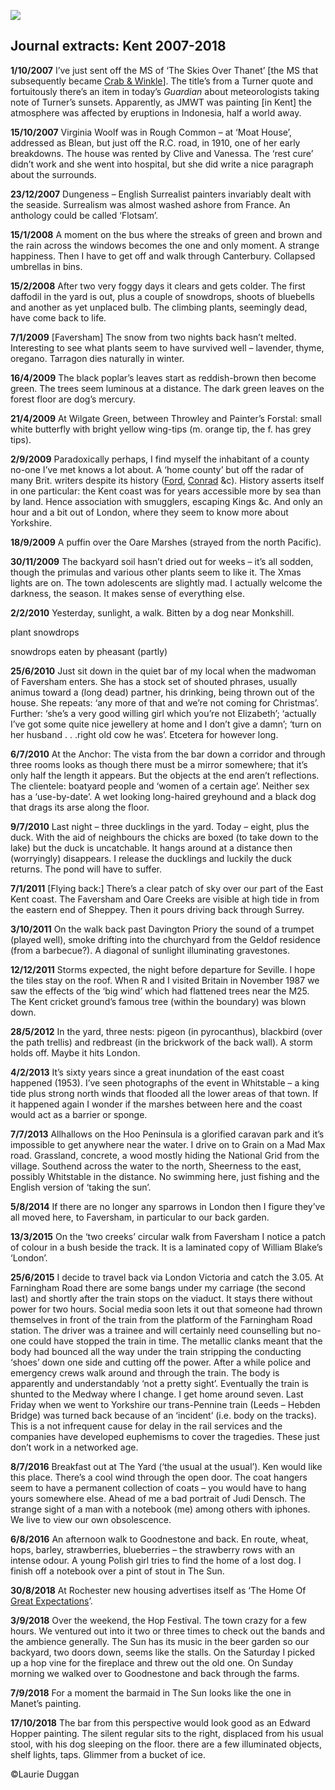 <a href="https://dev.visual-essays.app"><img src="https://dev-visual-essays.netlify.app/images/ve-button.png"></a>
<param ve-config title="Journal Extracts 2007-2018" author="Laurie Duggan" layout="vtl" banner="https://upload.wikimedia.org/wikipedia/commons/d/db/Sissinghurst_Castle%2C_Biddenden_Road%2C_Sissinghurst%2C_Kent_-_geograph.org.uk_-_1387067.jpg" attribution="Oast House Archive / Sissinghurst Castle, Biddenden Road, Sissinghurst, Kent">

<param ve-entity eid="Q1752642" aliases="Thanet">
<param ve-entity eid="Q1971996" aliases="Sissinghurst">
<param ve-entity eid="Q1971996" aliases="Sissinghurst">
<param ve-entity eid="Q1971996" aliases="Sissinghurst">
<param ve-entity eid="Q1971996" aliases="Sissinghurst">
<param ve-entity eid="Q1971996" aliases="Sissinghurst">
<param ve-entity eid="Q1971996" aliases="Sissinghurst">
<param ve-entity eid="Q1971996" aliases="Sissinghurst">
<param ve-entity eid="Q1971996" aliases="Sissinghurst">
<param ve-entity eid="Q1971996" aliases="Sissinghurst">
<param ve-entity eid="Q1971996" aliases="Sissinghurst">
<param ve-entity eid="Q1971996" aliases="Sissinghurst">
<param ve-entity eid="Q1971996" aliases="Sissinghurst">
<param ve-entity eid="Q1971996" aliases="Sissinghurst">
<param ve-entity eid="Q1971996" aliases="Sissinghurst">
<param ve-entity eid="Q1971996" aliases="Sissinghurst">
<param ve-entity eid="Q1971996" aliases="Sissinghurst">
<param ve-entity eid="Q1971996" aliases="Sissinghurst">
<param ve-entity eid="Q1971996" aliases="Sissinghurst">
<param ve-entity eid="Q1971996" aliases="Sissinghurst">
<param ve-entity eid="Q1971996" aliases="Sissinghurst">
<param ve-entity eid="Q1971996" aliases="Sissinghurst">
<param ve-entity eid="Q1971996" aliases="Sissinghurst">
<param ve-entity eid="Q1971996" aliases="Sissinghurst">
<param ve-entity eid="Q1971996" aliases="Sissinghurst">
<param ve-entity eid="Q1971996" aliases="Sissinghurst">
<param ve-entity eid="Q1971996" aliases="Sissinghurst">
<param ve-entity eid="Q1971996" aliases="Sissinghurst">
<param ve-entity eid="Q1971996" aliases="Sissinghurst">
<param ve-entity eid="Q1971996" aliases="Sissinghurst">
<param ve-entity eid="Q1971996" aliases="Sissinghurst">
<param ve-entity eid="Q1971996" aliases="Sissinghurst">
<param ve-entity eid="Q1971996" aliases="Sissinghurst">
<param ve-entity eid="Q1971996" aliases="Sissinghurst">
<param ve-entity eid="Q1971996" aliases="Sissinghurst">

## Journal extracts: Kent 2007-2018


**1/10/2007**     I’ve just sent off the MS of ‘The Skies Over Thanet’ [the MS that subsequently became [Crab & Winkle](/21c/21c-crab-and-winkle)]. The title’s from a Turner quote and fortuitously there’s an item in today’s _Guardian_ about meteorologists taking note of Turner’s sunsets. Apparently, as JMWT was painting [in Kent] the atmosphere was affected by eruptions in Indonesia, half a world away.

**15/10/2007**     Virginia Woolf was in Rough Common – at ‘Moat House’, addressed as Blean, but just off the R.C. road, in 1910, one of her early breakdowns. The house was rented by Clive and Vanessa. The ‘rest cure’ didn’t work and she went into hospital, but she did write a nice paragraph about the surrounds.

**23/12/2007**     Dungeness – English Surrealist painters invariably dealt with the seaside. Surrealism was almost washed ashore from France. An anthology could be called ‘Flotsam’.

**15/1/2008**    A moment on the bus where the streaks of green and brown and the rain across the windows becomes the one and only moment. A strange happiness. Then I have to get off and walk through Canterbury. Collapsed umbrellas in bins.

**15/2/2008**    After two very foggy days it clears and gets colder. The first daffodil in the yard is out, plus a couple of snowdrops, shoots of bluebells and another as yet unplaced bulb. The climbing plants, seemingly dead, have come back to life.

**7/1/2009**  [Faversham] The snow from two nights back hasn’t melted. Interesting to see what plants seem to have survived well – lavender, thyme, oregano. Tarragon dies naturally in winter.

**16/4/2009**  The black poplar’s leaves start as reddish-brown then become green. The trees seem luminous at a distance. The dark green leaves on the forest floor are dog’s mercury. 

**21/4/2009**  At Wilgate Green, between Throwley and Painter’s Forstal: small white butterfly with bright yellow wing-tips (m. orange tip, the f. has grey tips).

**2/9/2009** Paradoxically perhaps, I find myself the inhabitant of a county no-one I’ve met knows a lot about. A ‘home county’ but off the radar of many Brit. writers despite its history ([Ford](/20c/20c-fordmadoxford-biography), [Conrad](/19c/19c-conrad-biography) &c). History asserts itself in one particular: the Kent coast was for years accessible more by sea than by land. Hence association with smugglers, escaping Kings &c. And only an hour and a bit out of London, where they seem to know more about Yorkshire.

**18/9/2009**   A puffin over the Oare Marshes (strayed from the north Pacific).

**30/11/2009**  The backyard soil hasn’t dried out for weeks – it’s all sodden, though the primulas and various other plants seem to like it. The Xmas lights are on. The town adolescents are slightly mad. I actually welcome the darkness, the season. It makes sense of everything else.

**2/2/2010**  Yesterday, sunlight, a walk. Bitten by a dog near Monkshill.

plant snowdrops

snowdrops eaten by pheasant (partly)

**25/6/2010**  Just sit down in the quiet bar of my local when the madwoman of Faversham enters. She has a stock set of shouted phrases, usually animus toward a (long dead) partner, his drinking, being thrown out of the house. She repeats: ‘any more of that and we’re not coming for Christmas’. Further: ‘she’s a very good willing girl which you’re not Elizabeth’; ‘actually I’ve got some quite nice jewellery at home and I don’t give a damn’; ‘turn on her husband . . .right old cow he was’. Etcetera for however long.

**6/7/2010**  At the Anchor: The vista from the bar down a corridor and through three rooms looks as though there must be a mirror somewhere; that it’s only half the length it appears. But the objects at the end aren’t reflections. The clientele: boatyard people and ‘women of a certain age’. Neither sex has a ‘use-by-date’. A wet looking long-haired greyhound and a black dog that drags its arse along the floor. 

**9/7/2010**  Last night – three ducklings in the yard. Today – eight, plus the duck. With the aid of neighbours the chicks are boxed (to take down to the lake) but the duck is uncatchable. It hangs around at a distance then (worryingly) disappears. I release the ducklings and luckily the duck returns. The pond will have to suffer.

**7/1/2011**  [Flying back:] There’s a clear patch of sky over our part of the East Kent coast. The Faversham and Oare Creeks are visible at high tide in from the eastern end of Sheppey. Then it pours driving back through Surrey.

**3/10/2011**  On the walk back past Davington Priory the sound of a trumpet (played well), smoke drifting into the churchyard from the Geldof residence (from a barbecue?). A diagonal of sunlight illuminating gravestones.

**12/12/2011**  Storms expected, the night before departure for Seville. I hope the tiles stay on the roof. When R and I visited Britain in November 1987 we saw the effects of the ‘big wind’ which had flattened trees near the M25. The Kent cricket ground’s famous tree (within the boundary) was blown down.

**28/5/2012**  In the yard, three nests: pigeon (in pyrocanthus), blackbird (over the path trellis) and redbreast (in the brickwork of the back wall). A storm holds off. Maybe it hits London. 

**4/2/2013**  It’s sixty years since a great inundation of the east coast happened (1953). I’ve seen photographs of the event in Whitstable – a king tide plus strong north winds that flooded all the lower areas of that town. If it happened again I wonder if the marshes between here and the coast would act as a barrier or sponge.

**7/7/2013**  Allhallows on the Hoo Peninsula is a glorified caravan park and it’s impossible to get anywhere near the water. I drive on to Grain on a Mad Max road. Grassland, concrete, a wood mostly hiding the National Grid from the village. Southend across the water to the north, Sheerness to the east, possibly Whitstable in the distance. No swimming here, just fishing and the English version of ‘taking the sun’.

**5/8/2014**  If there are no longer any sparrows in London then I figure they’ve all moved here, to Faversham, in particular to our back garden.

**13/3/2015**  On the ‘two creeks’ circular walk from Faversham I notice a patch of colour in a bush beside the track. It is a laminated copy of William Blake’s ‘London’.

**25/6/2015**  I decide to travel back via London Victoria and catch the 3.05. At Farningham Road there are some bangs under my carriage (the second last) and shortly after the train stops on the viaduct. It stays there without power for two hours. Social media soon lets it out that someone had thrown themselves in front of the train from the platform of the Farningham Road station. The driver was a trainee and will certainly need counselling but no-one could have stopped the train in time. The metallic clanks meant that the body had bounced all the way under the train stripping the conducting ‘shoes’ down one side and cutting off the power. After a while police and emergency crews walk around and through the train. The body is apparently and understandably ‘not a pretty sight’. Eventually the train is shunted to the Medway where I change. I get home around seven. Last Friday when we went to Yorkshire our trans-Pennine train (Leeds – Hebden Bridge) was turned back because of an ‘incident’ (i.e. body on the tracks). This is a not infrequent cause for delay in the rail services and the companies have developed euphemisms to cover the tragedies. These just don’t work in a networked age.

**8/7/2016**  Breakfast out at The Yard (‘the usual at the usual’). Ken would like this place. There’s a cool wind through the open door. The coat hangers seem to have a permanent collection of coats – you would have to hang yours somewhere else. Ahead of me a bad portrait of Judi Densch. The strange sight of a man with a notebook (me) among others with iphones. We live to view our own obsolescence.

**6/8/2016**  An afternoon walk to Goodnestone and back. En route, wheat, hops, barley, strawberries, blueberries – the strawberry rows with an intense odour. A young Polish girl tries to find the home of a lost dog. I finish off a notebook over a pint of stout in The Sun. 

**30/8/2018**  At Rochester new housing advertises itself as ‘The Home Of [Great Expectations](/dickens/great-expectations-curated-walk)’.

**3/9/2018**  Over the weekend, the Hop Festival. The town crazy for a few hours. We ventured out into it two or three times to check out the bands and the ambience generally. The Sun has its music in the beer garden so our backyard, two doors down, seems like the stalls. On the Saturday I picked up a hop vine for the fireplace and threw out the old one. On Sunday morning we walked over to Goodnestone and back through the farms.

**7/9/2018**  For a moment the barmaid in The Sun looks like the one in Manet’s painting.

**17/10/2018**  The bar from this perspective would look good as an Edward Hopper painting. The silent regular sits to the right, displaced from his usual stool, with his dog sleeping on the floor. there are a few illuminated objects, shelf lights, taps. Glimmer from a bucket of ice. 

©Laurie Duggan

